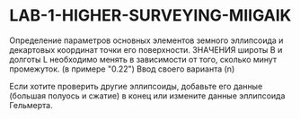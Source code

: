 # LAB-1-HIGHER-SURVEYING-MIIGAIK
Определение параметров основных элементов земного эллипсоида и декартовых координат точки его поверхности.
 ЗНАЧЕНИЯ широты В и долготы L необходимо менять в зависимости от того, сколько минут промежуток. (в примере "0.22")
Ввод своего варианта (n)

Если хотите проверить другие эллипсоиды, добавьте его данные (большая полуось и сжатие) в конец или измените данные эллипсоида Гельмерта.

 
